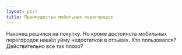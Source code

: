 ```yaml
---
layout: post 
title: Преимущества мобильных перегородок 
--- 
```

Наконец решился на покупку. Но кроме достоинств мобильных перегородок нашёл уйму недостатков в отзывах. Кто пользовался? Действительно все так плохо?
